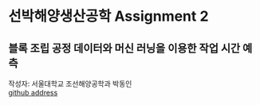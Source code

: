 # 선박해양생산공학 Assignment 2
## 블록 조립 공정 데이터와 머신 러닝을 이용한 작업 시간 예측

작성자: 서울대학교 조선해양공학과 박동인 <br/>
[github address](https://github.com/doyle34/SNU_SPM_ML)
